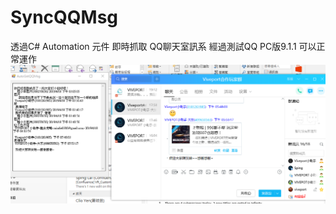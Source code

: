 # SyncQQMsg
透過C# Automation 元件 即時抓取 QQ聊天室訊系
經過測試QQ PC版9.1.1 可以正常運作
![image](https://github.com/kikokuo/SyncQQMsg/blob/master/1.PNG)
